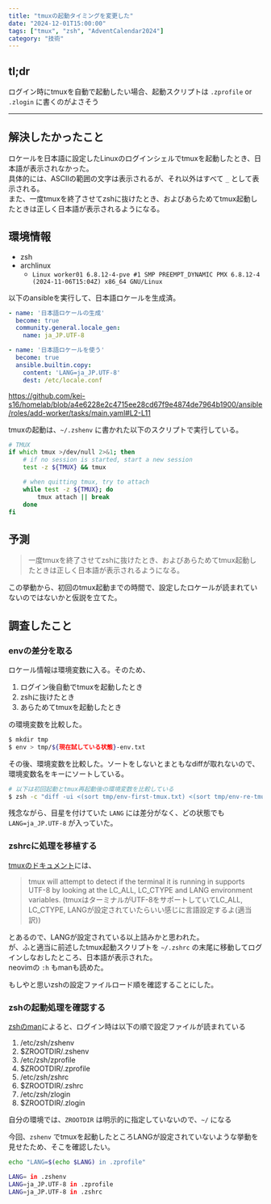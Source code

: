 ```yaml
---
title: "tmuxの起動タイミングを変更した"
date: "2024-12-01T15:00:00"
tags: ["tmux", "zsh", "AdventCalendar2024"]
category: "技術"
---
```


## tl;dr
ログイン時にtmuxを自動で起動したい場合、起動スクリプトは `.zprofile` or `.zlogin` に書くのがよさそう  

---

## 解決したかったこと
ロケールを日本語に設定したLinuxのログインシェルでtmuxを起動したとき、日本語が表示されなかった。  
具体的には、ASCIIの範囲の文字は表示されるが、それ以外はすべて `_` として表示される。  
また、一度tmuxを終了させてzshに抜けたとき、およびあらためてtmux起動したときは正しく日本語が表示されるようになる。  

## 環境情報
- zsh
- archlinux
  - `Linux worker01 6.8.12-4-pve #1 SMP PREEMPT_DYNAMIC PMX 6.8.12-4 (2024-11-06T15:04Z) x86_64 GNU/Linux`

以下のansibleを実行して、日本語ロケールを生成済。  

```yaml
- name: '日本語ロケールの生成'
  become: true
  community.general.locale_gen:
    name: ja_JP.UTF-8

- name: '日本語ロケールを使う'
  become: true
  ansible.builtin.copy:
    content: 'LANG=ja_JP.UTF-8'
    dest: /etc/locale.conf
```

https://github.com/kei-s16/homelab/blob/a4e6228e2c4715ee28cd67f9e4874de7964b1900/ansible/roles/add-worker/tasks/main.yaml#L2-L11  

tmuxの起動は、`~/.zshenv` に書かれた以下のスクリプトで実行している。  

```zsh
# TMUX
if which tmux >/dev/null 2>&1; then
    # if no session is started, start a new session
    test -z ${TMUX} && tmux

    # when quitting tmux, try to attach
    while test -z ${TMUX}; do
        tmux attach || break
    done
fi
```

## 予測
>一度tmuxを終了させてzshに抜けたとき、およびあらためてtmux起動したときは正しく日本語が表示されるようになる。  

この挙動から、初回のtmux起動までの時間で、設定したロケールが読まれていないのではないかと仮説を立てた。  

## 調査したこと
### envの差分を取る
ロケール情報は環境変数に入る。そのため、

1. ログイン後自動でtmuxを起動したとき
1. zshに抜けたとき
1. あらためてtmuxを起動したとき

の環境変数を比較した。  

```zsh
$ mkdir tmp
$ env > tmp/${現在試している状態}-env.txt
```

その後、環境変数を比較した。ソートをしないとまともなdiffが取れないので、環境変数名をキーにソートしている。  

```zsh
# 以下は初回起動とtmux再起動後の環境変数を比較している
$ zsh -c "diff -ui <(sort tmp/env-first-tmux.txt) <(sort tmp/env-re-tmux.txt)"
```

残念ながら、目星を付けていた `LANG` には差分がなく、どの状態でも `LANG=ja_JP.UTF-8` が入っていた。  

### zshrcに処理を移植する
[tmuxのドキュメント](https://github.com/tmux/tmux/wiki/FAQ#how-do-i-use-utf-8)には、

>tmux will attempt to detect if the terminal it is running in supports UTF-8 by looking at the LC_ALL, LC_CTYPE and LANG environment variables.
>(tmuxはターミナルがUTF-8をサポートしていてLC_ALL, LC_CTYPE, LANGが設定されていたらいい感じに言語設定するよ(適当訳))

とあるので、LANGが設定されている以上詰みかと思われた。  
が、ふと適当に前述したtmux起動スクリプトを `~/.zshrc` の末尾に移動してログインしなおしたところ、日本語が表示された。  
neovimの `:h` もmanも読めた。  

もしやと思いzshの設定ファイルロード順を確認することにした。  

### zshの起動処理を確認する

[zshのman](https://man.archlinux.org/man/zsh.1#STARTUP/SHUTDOWN_FILES)によると、ログイン時は以下の順で設定ファイルが読まれている

1. /etc/zsh/zshenv
1. $ZROOTDIR/.zshenv
1. /etc/zsh/zprofile
1. $ZROOTDIR/.zprofile
1. /etc/zsh/zshrc
1. $ZROOTDIR/.zshrc
1. /etc/zsh/zlogin
1. $ZROOTDIR/.zlogin

自分の環境では、`ZROOTDIR` は明示的に指定していないので、`~/` になる

今回、`zshenv` でtmuxを起動したところLANGが設定されていないような挙動を見せたため、そこを確認したい。  

```zsh
echo "LANG=$(echo $LANG) in .zprofile"
```

```zsh
LANG= in .zshenv
LANG=ja_JP.UTF-8 in .zprofile
LANG=ja_JP.UTF-8 in .zshrc
```


